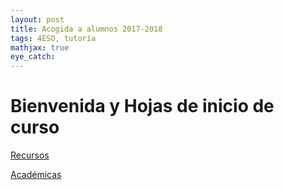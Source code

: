 ```yaml
---
layout: post
title: Acogida a alumnos 2017-2018
tags: 4ESO, tutoría
mathjax: true
eye_catch: 
---
```


# Bienvenida y Hojas de inicio de curso

[Recursos](https://drive.google.com/drive/folders/0B11SccKPScz1cjdXelVKSFppRnM?usp=sharing)

[Académicas](https://marsupial.blinklearning.com/coursePlayer/curso2.php?idcurso=779460&marsupial=1&IDSESSIONDIRECT=0011814729a2afe2513198f7a6526dfd1e92e53ff0563d4c059)


